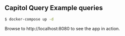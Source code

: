 ## Capitol Query Example queries

```bash
$ docker-compose up -d
```

Browse to http://localhost:8080 to see the app in action.
